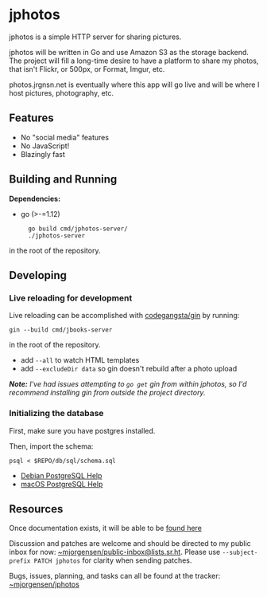 # jphotos

jphotos is a simple HTTP server for sharing pictures.

jphotos will be written in Go and use Amazon S3 as the storage backend.
The project will fill a long-time desire to have a platform to share my
photos, that isn't Flickr, or 500px, or Format, Imgur, etc.

photos.jrgnsn.net is eventually where this app will go live and will be
where I host pictures, photography, etc.

## Features

* No "social media" features
* No JavaScript!
* Blazingly fast

## Building and Running

**Dependencies:**

* go (>-=1.12)

		go build cmd/jphotos-server/
		./jphotos-server

in the root of the repository.

## Developing

### Live reloading for development

Live reloading can be accomplished with [codegangsta/gin][gin] by
running:

	gin --build cmd/jbooks-server

in the root of the repository.

* add `--all` to watch HTML templates
* add `--excludeDir data` so gin doesn't rebuild after a photo upload

***Note:** I've had issues attempting to `go get` gin from within
jphotos, so I'd recommend installing gin from outside the project
directory.*

[gin]: https://github.com/codegangsta/gin

### Initializing the database

First, make sure you have postgres installed.

Then, import the schema:

	psql < $REPO/db/sql/schema.sql

* [Debian PostgreSQL Help][debian-postgres]
* [macOS PostgreSQL Help][macos-postgres]

[debian-postgres]:https://man.sr.ht/~mjorgensen/jphotos/debian_postgresql.md
[macos-postgres]:https://man.sr.ht/~mjorgensen/jphotos/macos_postgresql.md

## Resources

Once documentation exists, it will be able to be [found here][man]

Discussion and patches are welcome and should be directed to my public
inbox for now: [~mjorgensen/public-inbox@lists.sr.ht][lists]. Please use
`--subject-prefix PATCH jphotos` for clarity when sending
patches.

Bugs, issues, planning, and tasks can all be found at the tracker: 
[~mjorgensen/jphotos][todo]

[man]: https://man.sr.ht/~mjorgensen/jphotos
[lists]: https://lists.sr.ht/~mjorgensen/public-inbox
[todo]: https://todo.sr.ht./~mjorgensen/jphotos
